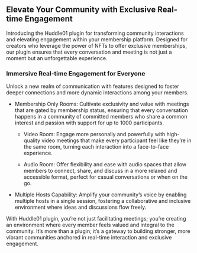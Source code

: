 ## Elevate Your Community with Exclusive Real-time Engagement

Introducing the Huddle01 plugin for transforming community interactions and elevating engagement within your membership platform. Designed for creators who leverage the power of NFTs to offer exclusive memberships, our plugin ensures that every conversation and meeting is not just a moment but an unforgettable experience.

### Immersive Real-time Engagement for Everyone

Unlock a new realm of communication with features designed to foster deeper connections and more dynamic interactions among your members.

- Membership Only Rooms: Cultivate exclusivity and value with meetings that are gated by membership status, ensuring that every conversation happens in a community of committed members who share a common interest and passion with support for up to 1000 participants.

    - Video Room: Engage more personally and powerfully with high-quality video meetings that make every participant feel like they’re in the same room, turning each interaction into a face-to-face experience.

    - Audio Room: Offer flexibility and ease with audio spaces that allow members to connect, share, and discuss in a more relaxed and accessible format, perfect for casual conversations or when on the go.

- Multiple Hosts Capability: Amplify your community’s voice by enabling multiple hosts in a single session, fostering a collaborative and inclusive environment where ideas and discussions flow freely.

With Huddle01 plugin, you’re not just facilitating meetings; you’re creating an environment where every member feels valued and integral to the community. It’s more than a plugin; it’s a gateway to building stronger, more vibrant communities anchored in real-time interaction and exclusive engagement.

